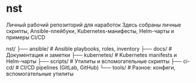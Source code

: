 # nst
Личный рабочий репозиторий для наработок
Здесь собраны личные скрипты, Ansible-плейбуки, Kubernetes-манифесты, Helm-чарты и примеры CI/CD

nst/
├── ansible/          # Ansible playbooks, roles, inventory
├── docs/             # Документация и заметки
├── kubernetes/       # Kubernetes manifests и Helm-чарты
├── scripts/          # Утилиты и вспомогательные скрипты
├── ci-cd/            # CI/CD pipelines (GitLab, GitHub)
└── tools/            # Разное: конфиги, вспомогательные утилиты

